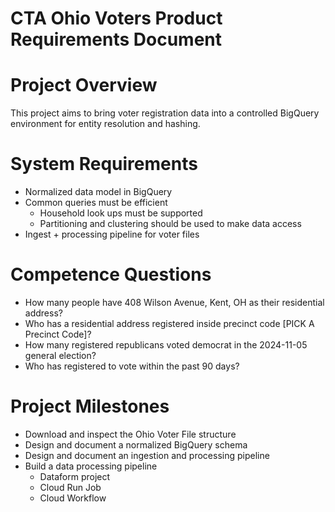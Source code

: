 # CTA Ohio Voters Product Requirements Document

# Project Overview

This project aims to bring voter registration data into a controlled BigQuery environment for entity resolution and hashing.

# System Requirements

- Normalized data model in BigQuery
- Common queries must be efficient
  - Household look ups must be supported
  - Partitioning and clustering should be used to make data access
- Ingest + processing pipeline for voter files

# Competence Questions

- How many people have 408 Wilson Avenue, Kent, OH as their residential address?
- Who has a residential address registered inside precinct code [PICK A Precinct Code]?
- How many registered republicans voted democrat in the 2024-11-05 general election?
- Who has registered to vote within the past 90 days?

# Project Milestones

- Download and inspect the Ohio Voter File structure
- Design and document a normalized BigQuery schema
- Design and document an ingestion and processing pipeline
- Build a data processing pipeline
  - Dataform project
  - Cloud Run Job
  - Cloud Workflow
